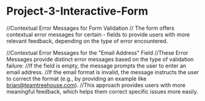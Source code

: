 # Project-3-Interactive-Form
//Contextual Error Messages for Form Validation
    // The form offers contextual error messages for certain - fields to provide users with more relevant feedback, depending on the type of error encountered.

//Contextual Error Messages for the "Email Address" Field
    //These Error Messages provide distinct error messages based on the type of validation failure:
    //If the field is empty, the message prompts the user to enter an email address.
    //If the email format is invalid, the message instructs the user to correct the format (e.g., by providing an example like brian@teamtreehouse.com).
    //This approach provides users with more meaningful feedback, which helps them correct specific issues more easily.